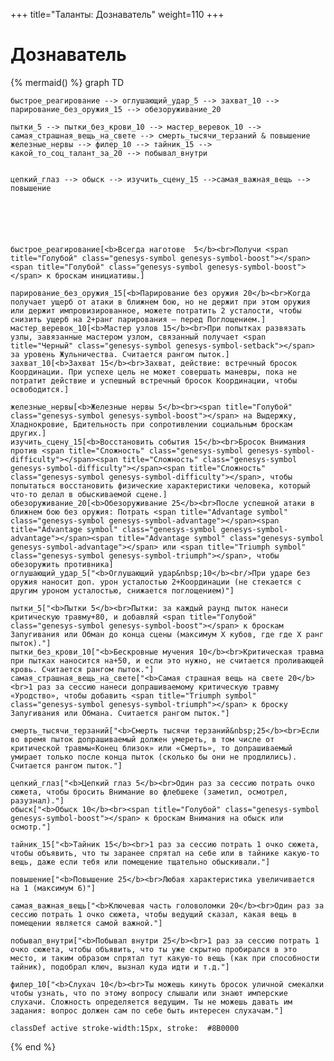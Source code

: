 +++
title="Таланты: Дознаватель"
weight=110
+++

Дознаватель
===

{% mermaid() %}
graph TD
    
    быстрое_реагирование --> оглушающий_удар_5 --> захват_10 --> парирование_без_оружия_15 --> обезоруживание_20
    
    пытки_5 --> пытки_без_крови_10 --> мастер_веревок_10 --> самая_страшная_вещь_на_свете --> смерть_тысячи_терзаний & повышение
    железные_нервы --> филер_10 --> тайник_15 --> какой_то_соц_талант_за_20 --> побывал_внутри


    цепкий_глаз --> обыск --> изучить_сцену_15 -->самая_важная_вещь --> повышение
 



    

    быстрое_реагирование[<b>Всегда наготове  5</b><br>Получи <span title="Голубой" class="genesys-symbol genesys-symbol-boost"></span><span title="Голубой" class="genesys-symbol genesys-symbol-boost"></span> к броскам инициативы.]  

    парирование_без_оружия_15[<b>Парирование без оружия 20</b><br>Когда получает ущерб от атаки в ближнем бою, но не держит при этом оружия или держит импровизированное, можете потратить 2 усталости, чтобы снизить ущерб на 2+ранг парирования — перед Поглощением.]
    мастер_веревок_10[<b>Мастер узлов 15</b><br>При попытках развязать узлы, завязанные мастером узлом, связанный получает <span title="Черный" class="genesys-symbol genesys-symbol-setback"></span> за уровень Жульничества. Считается рангом пыток.]
    захват_10[<b>Захват 15</b><br>Захват, действие: встречный бросок Координации. При успехе цель не может совершать маневры, пока не потратит действие и успешный встречный бросок Координации, чтобы освободится.]

    железные_нервы[<b>Железные нервы 5</b><br><span title="Голубой" class="genesys-symbol genesys-symbol-boost"></span> на Выдержку, Хладнокровие, Бдительность при сопротивлении социальным броскам других.]
    изучить_сцену_15[<b>Восстановить события 15</b><br>Бросок Внимания против <span title="Сложность" class="genesys-symbol genesys-symbol-difficulty"></span><span title="Сложность" class="genesys-symbol genesys-symbol-difficulty"></span><span title="Сложность" class="genesys-symbol genesys-symbol-difficulty"></span>, чтобы попытаться восстановить физические характеристики человека, который что-то делал в обыскиваемой сцене.]
    обезоруживание_20[<b>Обезоруживание 25</b><br>После успешной атаки в ближнем бою без оружия: Потрать <span title="Advantage symbol" class="genesys-symbol genesys-symbol-advantage"></span><span title="Advantage symbol" class="genesys-symbol genesys-symbol-advantage"></span><span title="Advantage symbol" class="genesys-symbol genesys-symbol-advantage"></span> или <span title="Triumph symbol" class="genesys-symbol genesys-symbol-triumph"></span>, чтобы обезоружить противника]
    оглушающий_удар_5["<b>Оглушающий удар&nbsp;10</b><br/>При ударе без оружия наносит доп. урон усталостью 2+Координации (не стекается с другим уроном усталостью, снижается поглощением)"]

    пытки_5["<b>Пытки 5</b><br>Пытки: за каждый раунд пыток нанеси критическую травму+80, и добавляй <span title="Голубой" class="genesys-symbol genesys-symbol-boost"></span> к броскам Запугивания или Обман до конца сцены (максимум Х кубов, где где Х ранг пыток)."]
    пытки_без_крови_10["<b>Бескровные мучения 10</b><br>Критическая травма при пытках наносится на+50, и если это нужно, не считается проливающей кровь. Считается рангом пыток."]
    самая_страшная_вещь_на_свете["<b>Самая страшная вещь на свете 20</b><br>1 раз за сессию нанеси допрашиваемому критическую травму «Уродство», чтобы добавить <span title="Triumph symbol" class="genesys-symbol genesys-symbol-triumph"></span> к броску Запугивания или Обмана. Считается рангом пыток."]

    смерть_тысячи_терзаний["<b>Смерть тысячи терзаний&nbsp;25</b><br>Если во время пыток допрашиваемый должен умереть, в том числе от критической травмы«Конец близок» или «Смерть», то допрашиваемый умирает только после конца пыток (сколько бы они не продлились). Считается рангом пыток."]

    цепкий_глаз["<b>Цепкий глаз 5</b><br>Один раз за сессию потрать очко сюжета, чтобы бросить Внимание во флебшеке (заметил, осмотрел, разузнал)."]
    обыск["<b>Обыск 10</b><br><span title="Голубой" class="genesys-symbol genesys-symbol-boost"></span> к броскам Внимания на обыск или осмотр."]

    тайник_15["<b>Тайник 15</b><br>1 раз за сессию потрать 1 очко сюжета, чтобы объявить, что ты заранее спрятал на себе или в тайнике какую-то вещь, даже если тебя или помещение тщательно обыскивали."]

    повышение["<b>Повышение 25</b><br>Любая характеристика увеличивается на 1 (максимум 6)"]

    самая_важная_вещь["<b>Ключевая часть головоломки 20</b><br>Один раз за сессию потрать 1 очко сюжета, чтобы ведущий сказал, какая вещь в помещении является самой важной."]

    побывал_внутри["<b>Побывал внутри 25</b><br>1 раз за сессию потрать 1 очко сюжета, чтобы объявить, что ты уже скрытно пробирался в это место, и таким образом спрятал тут какую-то вещь (как при способности тайник), подобрал ключ, вызнал куда идти и т.д."]

    филер_10["<b>Слухач 10</b><br>Ты можешь кинуть бросок уличной смекалки чтобы узнать, что по этому вопросу слышали или знают имперские слухачи. Сложность определяется ведущим. Ты не можешь давать им задания: вопрос должен сам по себе быть интересен слухачам."]

    classDef active stroke-width:15px, stroke: 	#8B0000
{% end %}